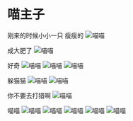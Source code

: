 # 喵主子

刚来的时候小小一只 瘦瘦的
![喵喵](https://shanyu-1310110385.cos.ap-guangzhou.myqcloud.com/cat/cat2.jpg)

成大肥了
![喵喵](https://shanyu-1310110385.cos.ap-guangzhou.myqcloud.com/cat/cat1.jpg)

好奇
![喵喵](https://shanyu-1310110385.cos.ap-guangzhou.myqcloud.com/cat/cat_haoqi.jpg)
![喵喵](https://shanyu-1310110385.cos.ap-guangzhou.myqcloud.com/cat/cat_haoqi2.jpg)
![喵喵](https://shanyu-1310110385.cos.ap-guangzhou.myqcloud.com/cat/cat_haoqi3.jpg)

躲猫猫
![喵喵](https://shanyu-1310110385.cos.ap-guangzhou.myqcloud.com/cat/duomaomao.jpg)
![喵喵](https://shanyu-1310110385.cos.ap-guangzhou.myqcloud.com/cat/duomaomao2.jpg)

你不要去打猎啊
![喵喵](https://shanyu-1310110385.cos.ap-guangzhou.myqcloud.com/cat/cat_buyaoshangban.jpg)

喵喵
![喵喵](https://shanyu-1310110385.cos.ap-guangzhou.myqcloud.com/cat/cat_miaomiao1.jpg)
![喵喵](https://shanyu-1310110385.cos.ap-guangzhou.myqcloud.com/cat/cat_miaomiao2.jpg)
![喵喵](https://shanyu-1310110385.cos.ap-guangzhou.myqcloud.com/cat/cat_miaomiao3.jpg)
![喵喵](https://shanyu-1310110385.cos.ap-guangzhou.myqcloud.com/cat/cat_miaomiao4.jpg)
![喵喵](https://shanyu-1310110385.cos.ap-guangzhou.myqcloud.com/cat/cat_miaomiao5.jpg)



